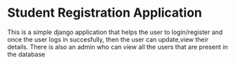 # Student Registration Application
This is a simple django application that helps the user to login/register and once the user logs in succesfully, then the user can  update,view their details.
There is also an admin who can view all the users that are present in the database
